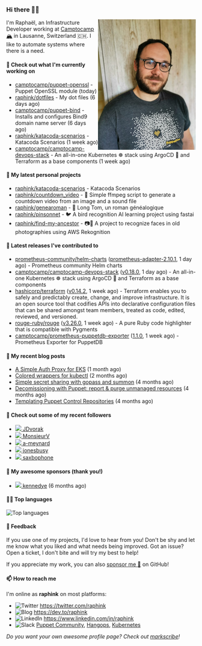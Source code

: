 ### Hi there 👋🏼

<img align="right" src="https://raw.githubusercontent.com/raphink/raphink/master/assets/raphink.jpg" width="260">


I'm Raphaël, an Infrastructure Developer working at [Camptocamp 🏔](https://github.com/camptocamp) in Lausanne, Switzerland 🇨🇭.
I like to automate systems where there is a need.


#### 👷 Check out what I'm currently working on

- [camptocamp/puppet-openssl](https://github.com/camptocamp/puppet-openssl) - Puppet OpenSSL module (today)
- [raphink/dotfiles](https://github.com/raphink/dotfiles) - My dot files (6 days ago)
- [camptocamp/puppet-bind](https://github.com/camptocamp/puppet-bind) - Installs and configures Bind9 domain name server (6 days ago)
- [raphink/katacoda-scenarios](https://github.com/raphink/katacoda-scenarios) - Katacoda Scenarios (1 week ago)
- [camptocamp/camptocamp-devops-stack](https://github.com/camptocamp/camptocamp-devops-stack) - An all-in-one Kubernetes ☸ stack using ArgoCD 🐙 and Terraform as a base components (1 week ago)

#### 🌱 My latest personal projects

- [raphink/katacoda-scenarios](https://github.com/raphink/katacoda-scenarios) - Katacoda Scenarios
- [raphink/countdown_video](https://github.com/raphink/countdown_video) - 🎥 Simple ffmpeg script to generate a countdown video from an image and a sound file
- [raphink/genearoman](https://github.com/raphink/genearoman) - 📖 Long Tom, un roman généalogique
- [raphink/pinsonnet](https://github.com/raphink/pinsonnet) - 🐦 A bird recognition AI learning project using fastai
- [raphink/find-my-ancestor](https://github.com/raphink/find-my-ancestor) - 📷🎩 A project to recognize faces in old photographies using AWS Rekognition

#### 🔭 Latest releases I've contributed to

- [prometheus-community/helm-charts](https://github.com/prometheus-community/helm-charts) ([prometheus-adapter-2.10.1](https://github.com/prometheus-community/helm-charts/releases/tag/prometheus-adapter-2.10.1), 1 day ago) - Prometheus community Helm charts
- [camptocamp/camptocamp-devops-stack](https://github.com/camptocamp/camptocamp-devops-stack) ([v0.18.0](https://github.com/camptocamp/camptocamp-devops-stack/releases/tag/v0.18.0), 1 day ago) - An all-in-one Kubernetes ☸ stack using ArgoCD 🐙 and Terraform as a base components
- [hashicorp/terraform](https://github.com/hashicorp/terraform) ([v0.14.2](https://github.com/hashicorp/terraform/releases/tag/v0.14.2), 1 week ago) - Terraform enables you to safely and predictably create, change, and improve infrastructure. It is an open source tool that codifies APIs into declarative configuration files that can be shared amongst team members, treated as code, edited, reviewed, and versioned.
- [rouge-ruby/rouge](https://github.com/rouge-ruby/rouge) ([v3.26.0](https://github.com/rouge-ruby/rouge/releases/tag/v3.26.0), 1 week ago) - A pure Ruby code highlighter that is compatible with Pygments
- [camptocamp/prometheus-puppetdb-exporter](https://github.com/camptocamp/prometheus-puppetdb-exporter) ([1.1.0](https://github.com/camptocamp/prometheus-puppetdb-exporter/releases/tag/1.1.0), 1 week ago) -  Prometheus Exporter for PuppetDB

#### 📜 My recent blog posts

- [A Simple Auth Proxy for EKS](https://dev.to/camptocamp-ops/a-simple-auth-proxy-for-eks-24dh) (1 month ago)
- [Colored wrappers for kubectl](https://dev.to/raphink/colored-wrappers-for-kubectl-2pj1) (2 months ago)
- [Simple secret sharing with gopass and summon](https://dev.to/camptocamp-ops/simple-secret-sharing-with-gopass-and-summon-40jk) (4 months ago)
- [Decomissioning with Puppet: report &amp; purge unmanaged resources](https://dev.to/camptocamp-ops/decomissioning-with-puppet-report-purge-unmanaged-resources-1jgk) (4 months ago)
- [Templating Puppet Control Repositories](https://dev.to/camptocamp-ops/templating-puppet-control-repositories-3pk7) (4 months ago)

#### 👥 Check out some of my recent followers

- [<img src="https://avatars1.githubusercontent.com/u/821240?u=9f3126661bc94aa3d41d9c495c360355b0bb2880&amp;v=4" height="20"/> JDvorak](https://github.com/JDvorak)
- [<img src="https://avatars0.githubusercontent.com/u/1753348?u=5a80a80a5066d3d7f8a1098b6f4599d8708d3e38&amp;v=4" height="20"/> MonsieurV](https://github.com/MonsieurV)
- [<img src="https://avatars3.githubusercontent.com/u/59119729?v=4" height="20"/> a-meynard](https://github.com/a-meynard)
- [<img src="https://avatars0.githubusercontent.com/u/825750?v=4" height="20"/> jonesbusy](https://github.com/jonesbusy)
- [<img src="https://avatars0.githubusercontent.com/u/8693463?u=980db600745644d50fbbbc055cbc0ddd82771430&amp;v=4" height="20"/> saxbophone](https://github.com/saxbophone)


#### 💚 My awesome sponsors (thank you!)

- [<img src="https://avatars1.githubusercontent.com/u/1110127?v=4" height="20"/> kennedye](https://github.com/kennedye) (6 months ago)


#### 👨‍💻 Top languages

![Top languages](https://github-readme-stats.vercel.app/api/top-langs/?username=raphink&hide_title=true)


#### 💬 Feedback

If you use one of my projects, I'd love to hear from you!
Don't be shy and let me know what you liked and what needs being improved.
Got an issue? Open a ticket, I don't bite and will try my best to help!

If you appreciate my work, you can also [sponsor me 💚](https://github.com/sponsors/raphink) on GitHub!


#### 📫 How to reach me

I'm online as **raphink** on most platforms:

- <img src="https://raw.githubusercontent.com/FortAwesome/Font-Awesome/master/svgs/brands/twitter.svg" width="20" alt="Twitter" /> https://twitter.com/raphink
- <img src="https://raw.githubusercontent.com/FortAwesome/Font-Awesome/master/svgs/brands/dev.svg" width="20" alt="Blog" /> https://dev.to/raphink
- <img src="https://raw.githubusercontent.com/FortAwesome/Font-Awesome/master/svgs/brands/linkedin.svg" width="20" alt="LinkedIn" /> https://www.linkedin.com/in/raphink
- <img src="https://raw.githubusercontent.com/FortAwesome/Font-Awesome/master/svgs/brands/slack.svg" width="20" alt="Slack" /> [Puppet Community](https://slack.puppet.com/), [Hangops](https://signup.hangops.com/), [Kubernetes](https://slack.k8s.io/)

*Do you want your own awesome profile page? Check out [markscribe](https://github.com/muesli/markscribe)!*
